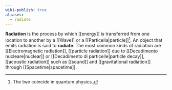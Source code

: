```yaml
---
wiki-publish: true
aliases:
  - radiate
---
```

**Radiation** is the process by which [[energy]] is transferred from one location to another by a [[Wave]] or a [[Particella|particle]][^1]. An object that emits radiation is said to **radiate**. The most common kinds of radiation are [[Electromagnetic radiation]], [[particle radiation]] due to [[Decadimento nucleare|nuclear]] or [[Decadimento di particelle|particle decay]], [[acoustic radiation]] such as [[sound]] and [[gravitational radiation]] through [[Spacetime|spacetime]].

[^1]: The two coincide in quantum physics.
